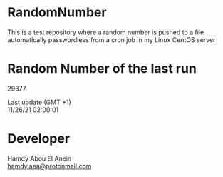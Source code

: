 # RandomNumber    
This is a test repository where a random number is pushed to a file automatically passwordless from a cron job in my Linux CentOS server    
# Random Number of the last run   
29377
      
Last update (GMT +1)    
11/26/21 02:00:01
# Developer    
Hamdy Abou El Anein   
hamdy.aea@protonmail.com
